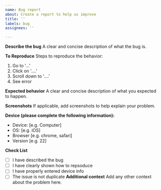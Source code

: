 ```yaml
---
name: Bug report
about: Create a report to help us improve
title: ''
labels: bug
assignees: ''

---
```


**Describe the bug**
A clear and concise description of what the bug is.

**To Reproduce**
Steps to reproduce the behavior:
1. Go to '...'
2. Click on '....'
3. Scroll down to '....'
4. See error

**Expected behavior**
A clear and concise description of what you expected to happen.

**Screenshots**
If applicable, add screenshots to help explain your problem.

**Device (please complete the following information):**
 - Device: [e.g. Computer]
 - OS: [e.g. iOS]
 - Browser [e.g. chrome, safari]
 - Version [e.g. 22]
 
**Check List**
-[ ] I have described the bug
-[ ] I have clearly shown how to repsoduce
-[ ] I have properly entered device info
-[ ] The issue is not duplicate
**Additional context**
Add any other context about the problem here.
